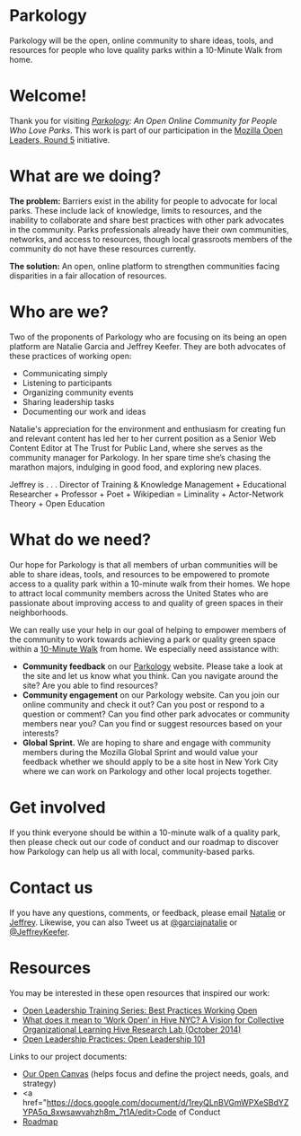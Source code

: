 # Parkology
Parkology will be the open, online community to share ideas, tools, and resources for people who love quality parks within a 10-Minute Walk from home.

# Welcome!
Thank you for visiting <i><a href="www.parkology.org">Parkology</a>: An Open Online Community for People Who Love Parks</i>. This work is part of our participation in the <a href="https://mozilla.github.io/leadership-training/">Mozilla Open Leaders, Round 5</a> initiative.

# What are we doing?
<b> The problem:</b> 
Barriers exist in the ability for people to advocate for local parks. These include lack of knowledge, limits to resources, and the inability to collaborate and share best practices with other park advocates in the community. Parks professionals already have their own communities, networks, and access to resources, though local grassroots members of the community do not have these resources currently. 

<b>The solution:</b> 
An open, online platform to strengthen communities facing disparities in a fair allocation of resources.

# Who are we?
Two of the proponents of Parkology who are focusing on its being an open platform are Natalie Garcia and Jeffrey Keefer. They are both advocates of these practices of working open: 
- Communicating simply
- Listening to participants
- Organizing community events
- Sharing leadership tasks
- Documenting our work and ideas

Natalie's appreciation for the environment and enthusiasm for creating fun and relevant content has led her to her current position as a Senior Web Content Editor at The Trust for Public Land, where she serves as the community manager for Parkology. In her spare time she’s chasing the marathon majors, indulging in good food, and exploring new places. 

Jeffrey is . . . Director of Training & Knowledge Management + Educational Researcher + Professor + Poet + Wikipedian = Liminality + Actor-Network Theory + Open Education 

# What do we need?
Our hope for Parkology is that all members of urban communities will be able to share ideas, tools, and resources to be empowered to promote access to a quality park within a 10-minute walk from their homes. We hope to attract local community members across the United States who are passionate about improving access to and quality of green spaces in their neighborhoods. 

We can really use your help in our goal of helping to empower members of the community to work towards achieving a park or quality green space within a <a href="10minutewalk.org">10-Minute Walk</a> from home. We especially need assistance with:
- <b>Community feedback</b> on our <a href="www.parkology.org">Parkology</a> website. Please take a look at the site and let us know what you think. Can you navigate around the site? Are you able to find resources?
- <b>Community engagement</b> on our Parkology website. Can you join our online community and check it out? Can you post or respond to a question or comment? Can you find other park advocates or community members near you? Can you find or suggest resources based on your interests?
- <b>Global Sprint.</b> We are hoping to share and engage with community members during the Mozilla Global Sprint and would value your feedback whether we should apply to be a site host in New York City where we can work on Parkology and other local projects together. 

# Get involved
If you think everyone should be within a 10-minute walk of a quality park, then please check out our code of conduct and our roadmap to discover how Parkology can help us all with local, community-based parks. 

# Contact us
If you have any questions, comments, or feedback, please email <a href="mailto:natalie.garcia@tpl.org">Natalie</a> or <a href="mailto:jeffrey.keefer@tpl.org">Jeffrey</a>. Likewise, you can also Tweet us at <a href="https://twitter.com/garciajnatalie">@garciajnatalie</a> or <a href="https://twitter.com/JeffreyKeefer">@JeffreyKeefer</a>.

# Resources
You may be interested in these open resources that inspired our work:
- <a href="https://mozilla.github.io/open-leadership-training-series/articles/open-leadership-outro-and-next-steps/next-steps-for-open-leadership/">Open Leadership Training Series: Best Practices Working Open</a>
- <a href="https://hiveresearchlab.files.wordpress.com/2014/12/what-does-it-mean-to-work-open-in-hive-nyc-hive-research-lab-october-2014.pdf">What does it mean to ‘Work Open’ in Hive NYC? A Vision for Collective Organizational Learning Hive Research Lab (October 2014)</a> 
- <a href="https://mozilla.teachable.com/courses/open-leadership-101/lectures/2337261">Open Leadership Practices: Open Leadership 101</a>

Links to our project documents:
- <a href="https://drive.google.com/open?id=1xu62ihxwXyiv1_nscbNWf2WEFdN75vxZA8UMfdPtdrA">Our Open Canvas</a> (helps focus and define the project needs, goals, and strategy)
- <a href="https://docs.google.com/document/d/1reyQLnBVGmWPXeSBdYZYPA5q_8xwsawvahzh8m_7t1A/edit>Code of Conduct</a>
- <a href="https://docs.google.com/document/d/1grbyKIVxqvSgb_3tg93BxDtgR6ZQzLcXCy8W_p9ceo8/edit?usp=sharing">Roadmap</a>

